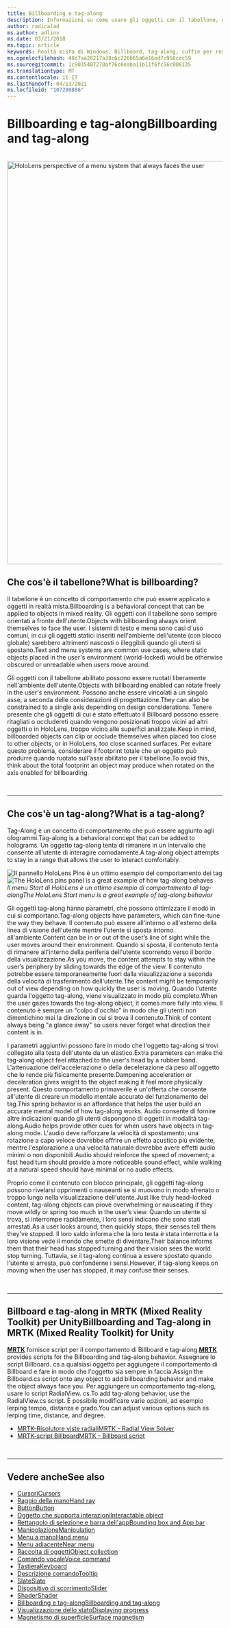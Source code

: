 ```yaml
---
title: Billboarding e tag-along
description: Informazioni su come usare gli oggetti con il tabellone, che sempre si orientano a far fronte all'utente nelle applicazioni di realtà mista.
author: radicalad
ms.author: adlinv
ms.date: 03/21/2018
ms.topic: article
keywords: Realtà mista di Windows, Billboard, tag-along, cuffie per realtà mista, auricolare di realtà mista di Windows, headset di realtà virtuale, HoloLens, MRTK, Toolkit realtà mista
ms.openlocfilehash: 48c7aa28217a38c6c226b65a6e16ed7c950cec59
ms.sourcegitcommit: 1c9035487270af76c6eaba11b11f6fc56c008135
ms.translationtype: MT
ms.contentlocale: it-IT
ms.lasthandoff: 04/13/2021
ms.locfileid: "107299886"
---
```

# <a name="billboarding-and-tag-along"></a><span data-ttu-id="8e819-104">Billboarding e tag-along</span><span class="sxs-lookup"><span data-stu-id="8e819-104">Billboarding and tag-along</span></span>

<br>

<img src="images/MRTK_TagAlong.gif" alt="HoloLens perspective of a menu system that always faces the user" width="940px">
<br>

## <a name="what-is-billboarding"></a><span data-ttu-id="8e819-105">Che cos'è il tabellone?</span><span class="sxs-lookup"><span data-stu-id="8e819-105">What is billboarding?</span></span>

<span data-ttu-id="8e819-106">Il tabellone è un concetto di comportamento che può essere applicato a oggetti in realtà mista.</span><span class="sxs-lookup"><span data-stu-id="8e819-106">Billboarding is a behavioral concept that can be applied to objects in mixed reality.</span></span> <span data-ttu-id="8e819-107">Gli oggetti con il tabellone sono sempre orientati a fronte dell'utente.</span><span class="sxs-lookup"><span data-stu-id="8e819-107">Objects with billboarding always orient themselves to face the user.</span></span> <span data-ttu-id="8e819-108">I sistemi di testo e menu sono casi d'uso comuni, in cui gli oggetti statici inseriti nell'ambiente dell'utente (con blocco globale) sarebbero altrimenti nascosti o illeggibili quando gli utenti si spostano.</span><span class="sxs-lookup"><span data-stu-id="8e819-108">Text and menu systems are common use cases, where static objects placed in the user's environment (world-locked) would be otherwise obscured or unreadable when users move around.</span></span>

<span data-ttu-id="8e819-109">Gli oggetti con il tabellone abilitato possono essere ruotati liberamente nell'ambiente dell'utente.</span><span class="sxs-lookup"><span data-stu-id="8e819-109">Objects with billboarding enabled can rotate freely in the user's environment.</span></span> <span data-ttu-id="8e819-110">Possono anche essere vincolati a un singolo asse, a seconda delle considerazioni di progettazione.</span><span class="sxs-lookup"><span data-stu-id="8e819-110">They can also be constrained to a single axis depending on design considerations.</span></span> <span data-ttu-id="8e819-111">Tenere presente che gli oggetti di cui è stato effettuato il Billboard possono essere ritagliati o occludereti quando vengono posizionati troppo vicini ad altri oggetti o in HoloLens, troppo vicino alle superfici analizzate.</span><span class="sxs-lookup"><span data-stu-id="8e819-111">Keep in mind, billboarded objects can clip or occlude themselves when placed too close to other objects, or in HoloLens, too close scanned surfaces.</span></span> <span data-ttu-id="8e819-112">Per evitare questo problema, considerare il footprint totale che un oggetto può produrre quando ruotato sull'asse abilitato per il tabellone.</span><span class="sxs-lookup"><span data-stu-id="8e819-112">To avoid this, think about the total footprint an object may produce when rotated on the axis enabled for billboarding.</span></span>

<br>

---
## <a name="what-is-a-tag-along"></a><span data-ttu-id="8e819-113">Che cos'è un tag-along?</span><span class="sxs-lookup"><span data-stu-id="8e819-113">What is a tag-along?</span></span>

<span data-ttu-id="8e819-114">Tag-Along è un concetto di comportamento che può essere aggiunto agli ologrammi.</span><span class="sxs-lookup"><span data-stu-id="8e819-114">Tag-along is a behavioral concept that can be added to holograms.</span></span> <span data-ttu-id="8e819-115">Un oggetto tag-along tenta di rimanere in un intervallo che consente all'utente di interagire comodamente.</span><span class="sxs-lookup"><span data-stu-id="8e819-115">A tag-along object attempts to stay in a range that allows the user to interact comfortably.</span></span>

<span data-ttu-id="8e819-116">![Il pannello HoloLens Pins è un ottimo esempio del comportamento dei tag](images/tagalong-1000px.jpg)</span><span class="sxs-lookup"><span data-stu-id="8e819-116">![The HoloLens pins panel is a great example of how tag-along behaves](images/tagalong-1000px.jpg)</span></span><br>
<span data-ttu-id="8e819-117">*Il menu Start di HoloLens è un ottimo esempio di comportamento di tag-along*</span><span class="sxs-lookup"><span data-stu-id="8e819-117">*The HoloLens Start menu is a great example of tag-along behavior*</span></span>

<span data-ttu-id="8e819-118">Gli oggetti tag-along hanno parametri, che possono ottimizzare il modo in cui si comportano.</span><span class="sxs-lookup"><span data-stu-id="8e819-118">Tag-along objects have parameters, which can fine-tune the way they behave.</span></span> <span data-ttu-id="8e819-119">Il contenuto può essere all'interno o all'esterno della linea di visione dell'utente mentre l'utente si sposta intorno all'ambiente.</span><span class="sxs-lookup"><span data-stu-id="8e819-119">Content can be in or out of the user’s line of sight while the user moves around their environment.</span></span> <span data-ttu-id="8e819-120">Quando si sposta, il contenuto tenta di rimanere all'interno della periferia dell'utente scorrendo verso il bordo della visualizzazione.</span><span class="sxs-lookup"><span data-stu-id="8e819-120">As you move, the content attempts to stay within the user’s periphery by sliding towards the edge of the view.</span></span> <span data-ttu-id="8e819-121">Il contenuto potrebbe essere temporaneamente fuori dalla visualizzazione a seconda della velocità di trasferimento dell'utente.</span><span class="sxs-lookup"><span data-stu-id="8e819-121">The content might be temporarily out of view depending on how quickly the user is moving.</span></span> <span data-ttu-id="8e819-122">Quando l'utente guarda l'oggetto tag-along, viene visualizzato in modo più completo.</span><span class="sxs-lookup"><span data-stu-id="8e819-122">When the user gazes towards the tag-along object, it comes more fully into view.</span></span> <span data-ttu-id="8e819-123">Il contenuto è sempre un "colpo d'occhio" in modo che gli utenti non dimentichino mai la direzione in cui si trova il contenuto.</span><span class="sxs-lookup"><span data-stu-id="8e819-123">Think of content always being "a glance away" so users never forget what direction their content is in.</span></span>

<span data-ttu-id="8e819-124">I parametri aggiuntivi possono fare in modo che l'oggetto tag-along si trovi collegato alla testa dell'utente da un elastico.</span><span class="sxs-lookup"><span data-stu-id="8e819-124">Extra parameters can make the tag-along object feel attached to the user's head by a rubber band.</span></span> <span data-ttu-id="8e819-125">L'attenuazione dell'accelerazione o della decelerazione dà peso all'oggetto che lo rende più fisicamente presente.</span><span class="sxs-lookup"><span data-stu-id="8e819-125">Dampening acceleration or deceleration gives weight to the object making it feel more physically present.</span></span> <span data-ttu-id="8e819-126">Questo comportamento primaverile è un'offerta che consente all'utente di creare un modello mentale accurato del funzionamento dei tag.</span><span class="sxs-lookup"><span data-stu-id="8e819-126">This spring behavior is an affordance that helps the user build an accurate mental model of how tag-along works.</span></span> <span data-ttu-id="8e819-127">Audio consente di fornire altre indicazioni quando gli utenti dispongono di oggetti in modalità tag-along.</span><span class="sxs-lookup"><span data-stu-id="8e819-127">Audio helps provide other cues for when users have objects in tag-along mode.</span></span> <span data-ttu-id="8e819-128">L'audio deve rafforzare la velocità di spostamento; una rotazione a capo veloce dovrebbe offrire un effetto acustico più evidente, mentre l'esplorazione a una velocità naturale dovrebbe avere effetti audio minimi o non disponibili.</span><span class="sxs-lookup"><span data-stu-id="8e819-128">Audio should reinforce the speed of movement; a fast head turn should provide a more noticeable sound effect, while walking at a natural speed should have minimal or no audio effects.</span></span>

<span data-ttu-id="8e819-129">Proprio come il contenuto con blocco principale, gli oggetti tag-along possono rivelarsi opprimenti o nauseanti se si muovono in modo sfrenato o troppo lungo nella visualizzazione dell'utente.</span><span class="sxs-lookup"><span data-stu-id="8e819-129">Just like truly head-locked content, tag-along objects can prove overwhelming or nauseating if they move wildly or spring too much in the user’s view.</span></span> <span data-ttu-id="8e819-130">Quando un utente si trova, si interrompe rapidamente, i loro sensi indicano che sono stati arrestati.</span><span class="sxs-lookup"><span data-stu-id="8e819-130">As a user looks around, then quickly stops, their senses tell them they've stopped.</span></span> <span data-ttu-id="8e819-131">Il loro saldo informa che la loro testa è stata interrotta e la loro visione vede il mondo che smette di diventare.</span><span class="sxs-lookup"><span data-stu-id="8e819-131">Their balance informs them that their head has stopped turning and their vision sees the world stop turning.</span></span> <span data-ttu-id="8e819-132">Tuttavia, se il tag-along continua a essere spostato quando l'utente si arresta, può confonderne i sensi.</span><span class="sxs-lookup"><span data-stu-id="8e819-132">However, if tag-along keeps on moving when the user has stopped, it may confuse their senses.</span></span>

<br>

---

## <a name="billboarding-and-tag-along-in-mrtk-mixed-reality-toolkit-for-unity"></a><span data-ttu-id="8e819-133">Billboard e tag-along in MRTK (Mixed Reality Toolkit) per Unity</span><span class="sxs-lookup"><span data-stu-id="8e819-133">Billboarding and Tag-along in MRTK (Mixed Reality Toolkit) for Unity</span></span>
<span data-ttu-id="8e819-134">**[MRTK](https://github.com/Microsoft/MixedRealityToolkit-Unity)** fornisce script per il comportamento di Billboard e tag-along.</span><span class="sxs-lookup"><span data-stu-id="8e819-134">**[MRTK](https://github.com/Microsoft/MixedRealityToolkit-Unity)** provides scripts for the Billboarding and tag-along behavior.</span></span> <span data-ttu-id="8e819-135">Assegnare lo script Billboard. cs a qualsiasi oggetto per aggiungere il comportamento di Billboard e fare in modo che l'oggetto sia sempre in faccia.</span><span class="sxs-lookup"><span data-stu-id="8e819-135">Assign the Billboard.cs script onto any object to add billboarding behavior and make the object always face you.</span></span> <span data-ttu-id="8e819-136">Per aggiungere un comportamento tag-along, usare lo script RadialView. cs.</span><span class="sxs-lookup"><span data-stu-id="8e819-136">To add tag-along behavior, use the RadialView.cs script.</span></span> <span data-ttu-id="8e819-137">È possibile modificare varie opzioni, ad esempio lerping tempo, distanza e grado.</span><span class="sxs-lookup"><span data-stu-id="8e819-137">You can adjust various options such as lerping time, distance, and degree.</span></span>

* [<span data-ttu-id="8e819-138">MRTK-Risolutore viste radiali</span><span class="sxs-lookup"><span data-stu-id="8e819-138">MRTK - Radial View Solver</span></span>](https://docs.microsoft.com/windows/mixed-reality/mrtk-unity/features/ux-building-blocks/solvers/solver#radialview)
* [<span data-ttu-id="8e819-139">MRTK-script Billboard</span><span class="sxs-lookup"><span data-stu-id="8e819-139">MRTK - Billboard script</span></span>](https://github.com/microsoft/MixedRealityToolkit-Unity/blob/mrtk_release/Assets/MixedRealityToolkit.SDK/Features/UX/Scripts/Utilities/Billboard.cs)


<br>

---

## <a name="see-also"></a><span data-ttu-id="8e819-140">Vedere anche</span><span class="sxs-lookup"><span data-stu-id="8e819-140">See also</span></span>

* [<span data-ttu-id="8e819-141">Cursori</span><span class="sxs-lookup"><span data-stu-id="8e819-141">Cursors</span></span>](cursors.md)
* [<span data-ttu-id="8e819-142">Raggio della mano</span><span class="sxs-lookup"><span data-stu-id="8e819-142">Hand ray</span></span>](point-and-commit.md)
* [<span data-ttu-id="8e819-143">Button</span><span class="sxs-lookup"><span data-stu-id="8e819-143">Button</span></span>](button.md)
* [<span data-ttu-id="8e819-144">Oggetto che supporta interazioni</span><span class="sxs-lookup"><span data-stu-id="8e819-144">Interactable object</span></span>](interactable-object.md)
* [<span data-ttu-id="8e819-145">Rettangolo di selezione e barra dell'app</span><span class="sxs-lookup"><span data-stu-id="8e819-145">Bounding box and App bar</span></span>](app-bar-and-bounding-box.md)
* [<span data-ttu-id="8e819-146">Manipolazione</span><span class="sxs-lookup"><span data-stu-id="8e819-146">Manipulation</span></span>](direct-manipulation.md)
* [<span data-ttu-id="8e819-147">Menu a mano</span><span class="sxs-lookup"><span data-stu-id="8e819-147">Hand menu</span></span>](hand-menu.md)
* [<span data-ttu-id="8e819-148">Menu adiacente</span><span class="sxs-lookup"><span data-stu-id="8e819-148">Near menu</span></span>](near-menu.md)
* [<span data-ttu-id="8e819-149">Raccolta di oggetti</span><span class="sxs-lookup"><span data-stu-id="8e819-149">Object collection</span></span>](object-collection.md)
* [<span data-ttu-id="8e819-150">Comando vocale</span><span class="sxs-lookup"><span data-stu-id="8e819-150">Voice command</span></span>](voice-input.md)
* [<span data-ttu-id="8e819-151">Tastiera</span><span class="sxs-lookup"><span data-stu-id="8e819-151">Keyboard</span></span>](keyboard.md)
* [<span data-ttu-id="8e819-152">Descrizione comando</span><span class="sxs-lookup"><span data-stu-id="8e819-152">Tooltip</span></span>](tooltip.md)
* [<span data-ttu-id="8e819-153">Slate</span><span class="sxs-lookup"><span data-stu-id="8e819-153">Slate</span></span>](slate.md)
* [<span data-ttu-id="8e819-154">Dispositivo di scorrimento</span><span class="sxs-lookup"><span data-stu-id="8e819-154">Slider</span></span>](slider.md)
* [<span data-ttu-id="8e819-155">Shader</span><span class="sxs-lookup"><span data-stu-id="8e819-155">Shader</span></span>](shader.md)
* [<span data-ttu-id="8e819-156">Billboarding e tag-along</span><span class="sxs-lookup"><span data-stu-id="8e819-156">Billboarding and tag-along</span></span>](billboarding-and-tag-along.md)
* [<span data-ttu-id="8e819-157">Visualizzazione dello stato</span><span class="sxs-lookup"><span data-stu-id="8e819-157">Displaying progress</span></span>](progress.md)
* [<span data-ttu-id="8e819-158">Magnetismo di superficie</span><span class="sxs-lookup"><span data-stu-id="8e819-158">Surface magnetism</span></span>](surface-magnetism.md)
